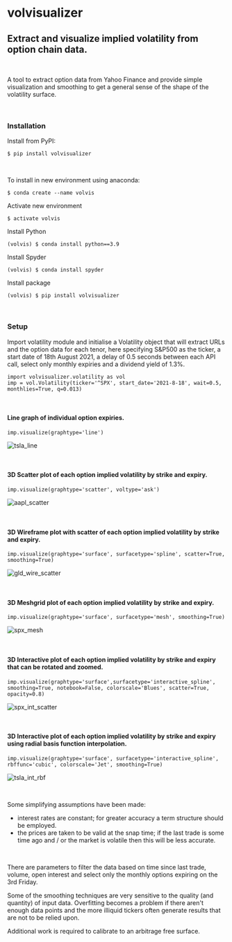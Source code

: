 # volvisualizer
## Extract and visualize implied volatility from option chain data.

&nbsp;

A tool to extract option data from Yahoo Finance and provide simple visualization and smoothing to get a general sense of the shape of the volatility surface.

&nbsp;

### Installation
Install from PyPI:
```
$ pip install volvisualizer
```

&nbsp;

To install in new environment using anaconda:
```
$ conda create --name volvis
```
Activate new environment
```
$ activate volvis
```
Install Python
```
(volvis) $ conda install python==3.9
```
Install Spyder
```
(volvis) $ conda install spyder
```
Install package
```
(volvis) $ pip install volvisualizer
```

&nbsp;

### Setup
Import volatility module and initialise a Volatility object that will extract URLs and the option data for each tenor, here specifying S&P500 as the ticker, a start date of 18th August 2021, a delay of 0.5 seconds between each API call, select only monthly expiries and a dividend yield of 1.3%.

```
import volvisualizer.volatility as vol
imp = vol.Volatility(ticker='^SPX', start_date='2021-8-18', wait=0.5, monthlies=True, q=0.013)
```


&nbsp;

#### Line graph of individual option expiries.
```
imp.visualize(graphtype='line')
```
![tsla_line](images/tsla_line.png)

&nbsp;

#### 3D Scatter plot of each option implied volatility by strike and expiry.
```
imp.visualize(graphtype='scatter', voltype='ask')
```
![aapl_scatter](images/aapl_scatter.png)

&nbsp;

#### 3D Wireframe plot with scatter of each option implied volatility by strike and expiry.
```
imp.visualize(graphtype='surface', surfacetype='spline', scatter=True, smoothing=True)
```
![gld_wire_scatter](images/gld_wire_scatter.png)

&nbsp;

#### 3D Meshgrid plot of each option implied volatility by strike and expiry.
```
imp.visualize(graphtype='surface', surfacetype='mesh', smoothing=True)
```
![spx_mesh](images/spx_mesh.png)

&nbsp;

#### 3D Interactive plot of each option implied volatility by strike and expiry that can be rotated and zoomed.
```
imp.visualize(graphtype='surface',surfacetype='interactive_spline', smoothing=True, notebook=False, colorscale='Blues', scatter=True, opacity=0.8)
```
![spx_int_scatter](images/spx_int_scatter.png)

&nbsp;

#### 3D Interactive plot of each option implied volatility by strike and expiry using radial basis function interpolation.
```
imp.visualize(graphtype='surface', surfacetype='interactive_spline', rbffunc='cubic', colorscale='Jet', smoothing=True)
```

![tsla_int_rbf](images/tsla_int_rbf.png)

&nbsp;

Some simplifying assumptions have been made:
  - interest rates are constant; for greater accuracy a term structure should be employed.
  - the prices are taken to be valid at the snap time; if the last trade is some time ago and / or the market is volatile then this will be less accurate.

&nbsp;

There are parameters to filter the data based on time since last trade, volume, open interest and select only the monthly options expiring on the 3rd Friday. 

Some of the smoothing techniques are very sensitive to the quality (and quantity) of input data. Overfitting becomes a problem if there aren't enough data points and the more illiquid tickers often generate results that are not to be relied upon.

Additional work is required to calibrate to an arbitrage free surface.